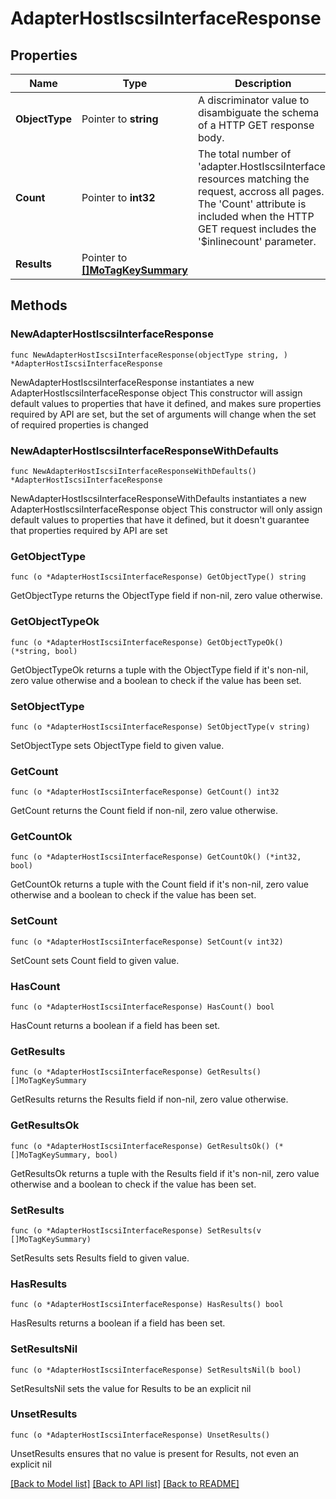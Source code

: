 # AdapterHostIscsiInterfaceResponse

## Properties

Name | Type | Description | Notes
------------ | ------------- | ------------- | -------------
**ObjectType** | Pointer to **string** | A discriminator value to disambiguate the schema of a HTTP GET response body. | 
**Count** | Pointer to **int32** | The total number of &#39;adapter.HostIscsiInterface&#39; resources matching the request, accross all pages. The &#39;Count&#39; attribute is included when the HTTP GET request includes the &#39;$inlinecount&#39; parameter. | [optional] 
**Results** | Pointer to [**[]MoTagKeySummary**](mo.TagKeySummary.md) |  | [optional] 

## Methods

### NewAdapterHostIscsiInterfaceResponse

`func NewAdapterHostIscsiInterfaceResponse(objectType string, ) *AdapterHostIscsiInterfaceResponse`

NewAdapterHostIscsiInterfaceResponse instantiates a new AdapterHostIscsiInterfaceResponse object
This constructor will assign default values to properties that have it defined,
and makes sure properties required by API are set, but the set of arguments
will change when the set of required properties is changed

### NewAdapterHostIscsiInterfaceResponseWithDefaults

`func NewAdapterHostIscsiInterfaceResponseWithDefaults() *AdapterHostIscsiInterfaceResponse`

NewAdapterHostIscsiInterfaceResponseWithDefaults instantiates a new AdapterHostIscsiInterfaceResponse object
This constructor will only assign default values to properties that have it defined,
but it doesn't guarantee that properties required by API are set

### GetObjectType

`func (o *AdapterHostIscsiInterfaceResponse) GetObjectType() string`

GetObjectType returns the ObjectType field if non-nil, zero value otherwise.

### GetObjectTypeOk

`func (o *AdapterHostIscsiInterfaceResponse) GetObjectTypeOk() (*string, bool)`

GetObjectTypeOk returns a tuple with the ObjectType field if it's non-nil, zero value otherwise
and a boolean to check if the value has been set.

### SetObjectType

`func (o *AdapterHostIscsiInterfaceResponse) SetObjectType(v string)`

SetObjectType sets ObjectType field to given value.


### GetCount

`func (o *AdapterHostIscsiInterfaceResponse) GetCount() int32`

GetCount returns the Count field if non-nil, zero value otherwise.

### GetCountOk

`func (o *AdapterHostIscsiInterfaceResponse) GetCountOk() (*int32, bool)`

GetCountOk returns a tuple with the Count field if it's non-nil, zero value otherwise
and a boolean to check if the value has been set.

### SetCount

`func (o *AdapterHostIscsiInterfaceResponse) SetCount(v int32)`

SetCount sets Count field to given value.

### HasCount

`func (o *AdapterHostIscsiInterfaceResponse) HasCount() bool`

HasCount returns a boolean if a field has been set.

### GetResults

`func (o *AdapterHostIscsiInterfaceResponse) GetResults() []MoTagKeySummary`

GetResults returns the Results field if non-nil, zero value otherwise.

### GetResultsOk

`func (o *AdapterHostIscsiInterfaceResponse) GetResultsOk() (*[]MoTagKeySummary, bool)`

GetResultsOk returns a tuple with the Results field if it's non-nil, zero value otherwise
and a boolean to check if the value has been set.

### SetResults

`func (o *AdapterHostIscsiInterfaceResponse) SetResults(v []MoTagKeySummary)`

SetResults sets Results field to given value.

### HasResults

`func (o *AdapterHostIscsiInterfaceResponse) HasResults() bool`

HasResults returns a boolean if a field has been set.

### SetResultsNil

`func (o *AdapterHostIscsiInterfaceResponse) SetResultsNil(b bool)`

 SetResultsNil sets the value for Results to be an explicit nil

### UnsetResults
`func (o *AdapterHostIscsiInterfaceResponse) UnsetResults()`

UnsetResults ensures that no value is present for Results, not even an explicit nil

[[Back to Model list]](../README.md#documentation-for-models) [[Back to API list]](../README.md#documentation-for-api-endpoints) [[Back to README]](../README.md)


